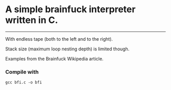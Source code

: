 # A simple brainfuck interpreter written in C.
---
With endless tape (both to the left and to the right).

Stack size (maximum loop nesting depth) is limited though.

Examples from the Brainfuck Wikipedia article.

### Compile with

```
gcc bfi.c -o bfi
```
